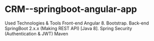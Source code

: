 # CRM--springboot-angular-app
Used Technologies &amp; Tools Front-end Angular 8. Bootstrap. Back-end SpringBoot 2.x.x (Making REST API) [Java 8]. Spring Security (Authentication &amp; JWT) Maven

